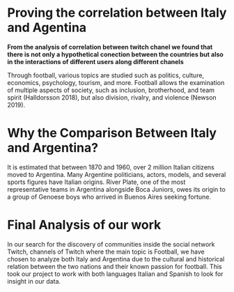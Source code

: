 
# Proving the correlation between Italy and Agentina

**From the analysis of correlation between twitch chanel we found that there is not only a hypothetical conection between the countries but also in the interactions of different users along different chanels**

Through football, various topics are studied such as politics, culture, economics, psychology, tourism, and more. Football allows the examination of multiple aspects of society, such as inclusion, brotherhood, and team spirit (Halldorsson 2018), but also division, rivalry, and violence (Newson 2019).

# Why the Comparison Between Italy and Argentina?

It is estimated that between 1870 and 1960, over 2 million Italian citizens moved to Argentina. Many Argentine politicians, actors, models, and several sports figures have Italian origins. River Plate, one of the most representative teams in Argentina alongside Boca Juniors, owes its origin to a group of Genoese boys who arrived in Buenos Aires seeking fortune.

# Final Analysis of our work

In our search for the discovery of communities inside the social network Twitch, channels of Twitch where the main topic is Football, we have chosen to analyze both Italy and Argentina due to the cultural and historical relation between the two nations and their known passion for football. This took our project to work with both languages Italian and Spanish to look for insight in our data.